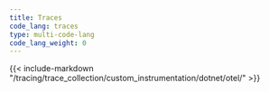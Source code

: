 ```yaml
---
title: Traces
code_lang: traces
type: multi-code-lang
code_lang_weight: 0
---
```


{{< include-markdown "/tracing/trace_collection/custom_instrumentation/dotnet/otel/" >}}
